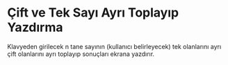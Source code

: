 # **Çift ve Tek Sayı Ayrı Toplayıp Yazdırma**
Klavyeden girilecek n tane sayının (kullanıcı belirleyecek) tek olanlarını ayrı çift olanlarını ayrı toplayıp sonuçları ekrana yazdırır.
